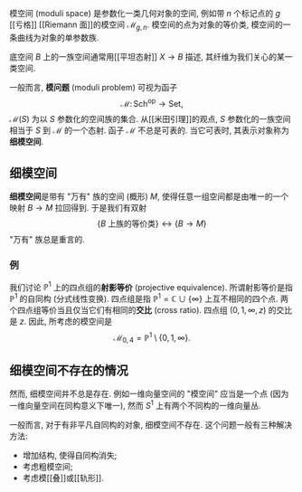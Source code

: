 
模空间 (moduli space) 是参数化一类几何对象的空间, 例如带 $n$ 个标记点的 $g$ [[亏格]] [[Riemann 面]]的模空间 $\mathcal M_{g,n}$. 模空间的点为对象的等价类, 模空间的一条曲线为对象的单参数族.

底空间 $B$ 上的一族空间通常用[[平坦态射]] $X\to B$ 描述, 其纤维为我们关心的某一类空间.

一般而言, **模问题** (moduli problem) 可视为函子
$$
\mathcal M\colon  \mathsf {Sch}^{\text{op}}\to \mathsf {Set},
$$$\mathcal M(S)$ 为以 $S$ 参数化的空间族的集合. 从[[米田引理]]的观点, $S$ 参数化的一族空间相当于 $S$ 到 $\mathcal M$ 的一个态射. 函子 $\mathcal M$ 不总是可表的. 当它可表时, 其表示对象称为**细模空间**.

## 细模空间

**细模空间**是带有 "万有" 族的空间 (概形) $M$, 使得任意一组空间都是由唯一的一个映射 $B\to M$ 拉回得到. 于是我们有双射
$$
\{B\text{ 上族的等价类}\} \leftrightarrow \{B\to M\}
$$
"万有" 族总是重言的.

### 例

我们讨论 $\mathbb P^1$ 上的四点组的**射影等价** (projective equivalence). 所谓射影等价是指 $\mathbb P^1$ 的自同构 (分式线性变换). 四点组是指 $\mathbb P^1=\mathbb{C}\cup\{\infty\}$ 上互不相同的四个点. 两个四点组等价当且仅当它们有相同的**交比** (cross ratio). 四点组 $(0,1,\infty,z)$ 的交比是 $z$. 因此, 所考虑的模空间是
$$
\mathcal M_{0,4}= \mathbb P^1 \setminus \{0,1,\infty\}.
$$

## 细模空间不存在的情况

然而, 细模空间并不总是存在. 例如一维向量空间的 "模空间" 应当是一个点 (因为一维向量空间在同构意义下唯一), 然而 $S^1$ 上有两个不同构的一维向量丛.

一般而言, 对于有非平凡自同构的对象, 细模空间不存在. 这个问题一般有三种解决方法:

- 增加结构, 使得自同构消失;
- 考虑粗模空间;
- 考虑模[[叠]]或[[轨形]].

